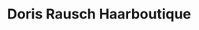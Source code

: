 ---
title: "Doris Rausch Haarboutique"
url: /lauterbach/doris-rausch-haarboutique/
shop: Friseur
---